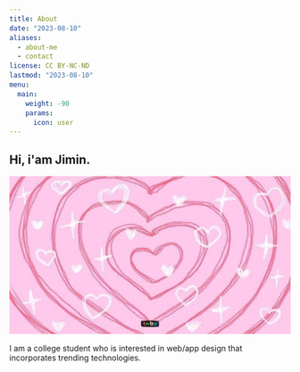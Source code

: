 ```yaml
---
title: About
date: "2023-08-10"
aliases:
  - about-me
  - contact
license: CC BY-NC-ND
lastmod: "2023-08-10"
menu:
  main:
    weight: -90
    params:
      icon: user
---
```


## Hi, i'am Jimin.

![about-cover](/img-about/heartcover.jpg)

I am a college student who is interested in web/app design that incorporates trending technologies.
